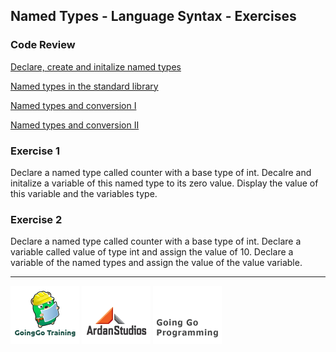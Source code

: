 ## Named Types - Language Syntax - Exercises

### Code Review

[Declare, create and initalize named types](../example1/example1.go)

[Named types in the standard library](../example2/example2.go)

[Named types and conversion I](../example3/example3.go)

[Named types and conversion II](../example4/example4.go)

### Exercise 1
Declare a named type called counter with a base type of int. Decalre and initalize a variable of this named type to its zero value. Display the value of this variable and the variables type.

### Exercise 2
Declare a named type called counter with a base type of int. Declare a variable called value of type int and assign the value of 10. Declare a variable of the named types and assign the value of the value variable.

___
[![GoingGo Training](../../../00-slides/images/ggt_logo.png)](http://www.goinggotraining.net)
[![Ardan Studios](../../../00-slides/images/ardan_logo.png)](http://www.ardanstudios.com)
[![GoingGo Blog](../../../00-slides/images/ggb_logo.png)](http://www.goinggo.net)